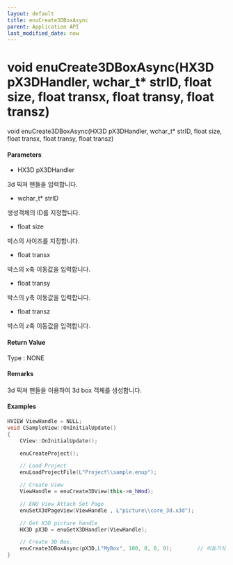 ```yaml
---
layout: default
title: enuCreate3DBoxAsync
parent: Application API
last_modified_date: now
---
```

# void enuCreate3DBoxAsync\(HX3D pX3DHandler, wchar\_t\* strID, float size, float transx, float transy, float transz\)

void enuCreate3DBoxAsync\(HX3D pX3DHandler, wchar\_t\* strID, float size, float transx, float transy, float transz\)

#### Parameters

* HX3D pX3DHandler

3d 픽쳐 핸들을 입력합니다.

* wchar\_t\* strID

생성객체의 ID를 지정합니다.

* float size

박스의 사이즈를 지정합니다.

* float transx

박스의 x축 이동값을 입력합니다.

* float transy

박스의 y축 이동값을 입력합니다.

* float transz

박스의 z축 이동값을 입력합니다.

#### Return Value

Type : NONE

#### Remarks

3d 픽쳐 핸들을 이용하여 3d box 객체를 생성합니다.

#### Examples

```cpp
HVIEW ViewHandle = NULL; 
void CSampleView::OnInitialUpdate() 
{ 
    CView::OnInitialUpdate(); 

    enuCreateProject(); 

    // Load Project
    enuLoadProjectFile(L"Project\\sample.enup"); 

    // Create View
    ViewHandle = enuCreate3DView(this->m_hWnd); 

    // ENU View Attach Set Page 
    enuSetX3dPageView(ViewHandle , L"picture\\core_3d.x3d");

    // Get X3D picture handle
    HX3D pX3D = enuGetX3DHandler(ViewHandle);

    // Create 3D Box.
    enuCreate3DBoxAsync(pX3D,L"MyBox", 100, 0, 0, 0);        // 비동기식 호출    
}
```



